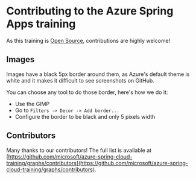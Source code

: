 # Contributing to the Azure Spring Apps training

As this training is [Open Source](LICENSE.txt), contributions are highly welcome!

## Images

Images have a black 5px border around them, as Azure's default theme is white and it makes it difficult to see screenshots on GitHub.

You can choose any tool to do those border, here's how we do it:

- Use the GIMP
- Go to `Filters -> Decor -> Add border...`
- Configure the border to be black and only 5 pixels width

## Contributors

Many thanks to our contributors! The full list is available at [https://github.com/microsoft/azure-spring-cloud-training/graphs/contributors](https://github.com/microsoft/azure-spring-cloud-training/graphs/contributors).
